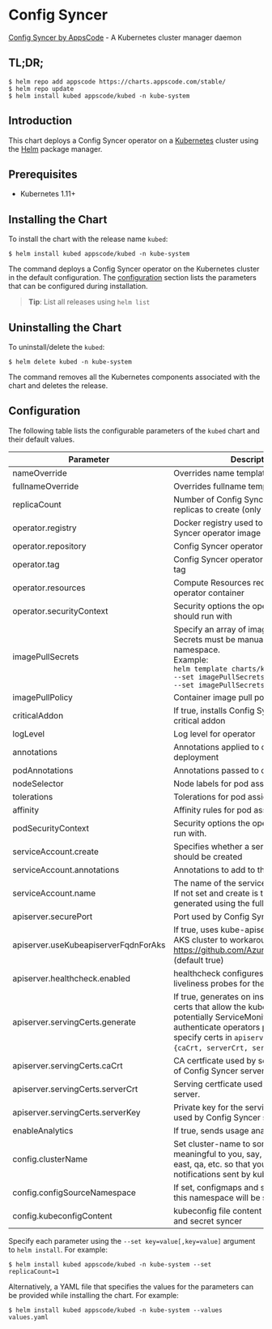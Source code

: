 # Config Syncer

[Config Syncer by AppsCode](https://github.com/kubeops/config-syncer) - A Kubernetes cluster manager daemon

## TL;DR;

```console
$ helm repo add appscode https://charts.appscode.com/stable/
$ helm repo update
$ helm install kubed appscode/kubed -n kube-system
```

## Introduction

This chart deploys a Config Syncer operator on a [Kubernetes](http://kubernetes.io) cluster using the [Helm](https://helm.sh) package manager.

## Prerequisites

- Kubernetes 1.11+

## Installing the Chart

To install the chart with the release name `kubed`:

```console
$ helm install kubed appscode/kubed -n kube-system
```

The command deploys a Config Syncer operator on the Kubernetes cluster in the default configuration. The [configuration](#configuration) section lists the parameters that can be configured during installation.

> **Tip**: List all releases using `helm list`

## Uninstalling the Chart

To uninstall/delete the `kubed`:

```console
$ helm delete kubed -n kube-system
```

The command removes all the Kubernetes components associated with the chart and deletes the release.

## Configuration

The following table lists the configurable parameters of the `kubed` chart and their default values.

|              Parameter               |                                                                                                            Description                                                                                                             |            Default             |
|--------------------------------------|------------------------------------------------------------------------------------------------------------------------------------------------------------------------------------------------------------------------------------|--------------------------------|
| nameOverride                         | Overrides name template                                                                                                                                                                                                            | <code>""</code>                |
| fullnameOverride                     | Overrides fullname template                                                                                                                                                                                                        | <code>""</code>                |
| replicaCount                         | Number of Config Syncer operator replicas to create (only 1 is supported)                                                                                                                                                          | <code>1</code>                 |
| operator.registry                    | Docker registry used to pull Config Syncer operator image                                                                                                                                                                          | <code>appscode</code>          |
| operator.repository                  | Config Syncer operator container image                                                                                                                                                                                             | <code>kubed</code>             |
| operator.tag                         | Config Syncer operator container image tag                                                                                                                                                                                         | <code>v0.13.2</code>           |
| operator.resources                   | Compute Resources required by the operator container                                                                                                                                                                               | <code>{}</code>                |
| operator.securityContext             | Security options the operator container should run with                                                                                                                                                                            | <code>{}</code>                |
| imagePullSecrets                     | Specify an array of imagePullSecrets. Secrets must be manually created in the namespace. <br> Example: <br> `helm template charts/kubed \` <br> `--set imagePullSecrets[0].name=sec0 \` <br> `--set imagePullSecrets[1].name=sec1` | <code>[]</code>                |
| imagePullPolicy                      | Container image pull policy                                                                                                                                                                                                        | <code>IfNotPresent</code>      |
| criticalAddon                        | If true, installs Config Syncer operator as critical addon                                                                                                                                                                         | <code>false</code>             |
| logLevel                             | Log level for operator                                                                                                                                                                                                             | <code>3</code>                 |
| annotations                          | Annotations applied to operator deployment                                                                                                                                                                                         | <code>{}</code>                |
| podAnnotations                       | Annotations passed to operator pod(s).                                                                                                                                                                                             | <code>{}</code>                |
| nodeSelector                         | Node labels for pod assignment                                                                                                                                                                                                     | <code>{}</code>                |
| tolerations                          | Tolerations for pod assignment                                                                                                                                                                                                     | <code>[]</code>                |
| affinity                             | Affinity rules for pod assignment                                                                                                                                                                                                  | <code>{}</code>                |
| podSecurityContext                   | Security options the operator pod should run with.                                                                                                                                                                                 | <code>{"fsGroup":65535}</code> |
| serviceAccount.create                | Specifies whether a service account should be created                                                                                                                                                                              | <code>true</code>              |
| serviceAccount.annotations           | Annotations to add to the service account                                                                                                                                                                                          | <code>{}</code>                |
| serviceAccount.name                  | The name of the service account to use. If not set and create is true, a name is generated using the fullname template                                                                                                             | <code>""</code>                |
| apiserver.securePort                 | Port used by Config Syncer server                                                                                                                                                                                                  | <code>"8443"</code>            |
| apiserver.useKubeapiserverFqdnForAks | If true, uses kube-apiserver FQDN for AKS cluster to workaround https://github.com/Azure/AKS/issues/522 (default true)                                                                                                             | <code>true</code>              |
| apiserver.healthcheck.enabled        | healthcheck configures the readiness and liveliness probes for the operator pod.                                                                                                                                                   | <code>false</code>             |
| apiserver.servingCerts.generate      | If true, generates on install/upgrade the certs that allow the kube-apiserver (and potentially ServiceMonitor) to authenticate operators pods. Otherwise specify certs in `apiserver.servingCerts.{caCrt, serverCrt, serverKey}`.  | <code>true</code>              |
| apiserver.servingCerts.caCrt         | CA certficate used by serving certificate of Config Syncer server.                                                                                                                                                                 | <code>""</code>                |
| apiserver.servingCerts.serverCrt     | Serving certficate used by Config Syncer server.                                                                                                                                                                                   | <code>""</code>                |
| apiserver.servingCerts.serverKey     | Private key for the serving certificate used by Config Syncer server.                                                                                                                                                              | <code>""</code>                |
| enableAnalytics                      | If true, sends usage analytics                                                                                                                                                                                                     | <code>true</code>              |
| config.clusterName                   | Set cluster-name to something meaningful to you, say, prod, prod-us-east, qa, etc. so that you can distinguish notifications sent by kubed                                                                                         | <code>unicorn</code>           |
| config.configSourceNamespace         | If set, configmaps and secrets from only this namespace will be synced                                                                                                                                                             | <code>""</code>                |
| config.kubeconfigContent             | kubeconfig file content for configmap and secret syncer                                                                                                                                                                            | <code>""</code>                |


Specify each parameter using the `--set key=value[,key=value]` argument to `helm install`. For example:

```console
$ helm install kubed appscode/kubed -n kube-system --set replicaCount=1
```

Alternatively, a YAML file that specifies the values for the parameters can be provided while
installing the chart. For example:

```console
$ helm install kubed appscode/kubed -n kube-system --values values.yaml
```
